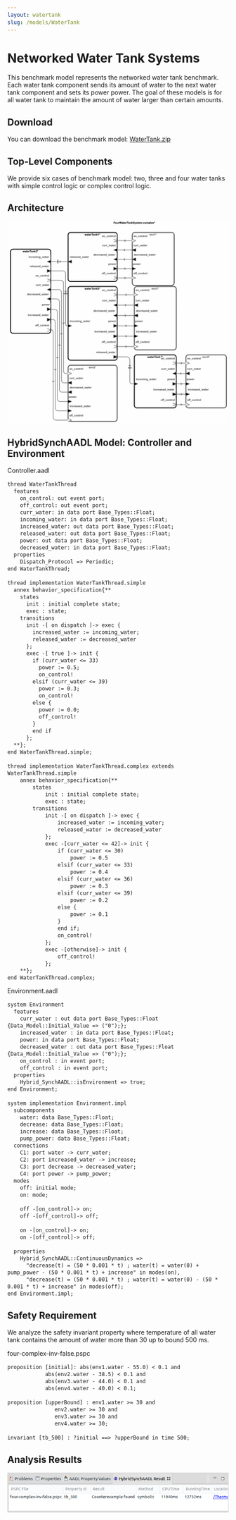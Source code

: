 ```yaml
---
layout: watertank
slug: /models/WaterTank
---
```

# Networked Water Tank Systems

This benchmark model represents the networked water tank benchmark. Each water
tank component sends its amount of water to the next water tank component and
sets its power power. The goal of these models is for all water tank to
maintain the amount of water larger than certain amounts.

## Download
You can download the benchmark model: [WaterTank.zip](../watertank.zip)

## Top-Level Components
We provide six cases of benchmark model: two, three and four water tanks
with simple control logic or complex control logic. 


## Architecture
<img src="../../images/architecture_watertank.png" >

## HybridSynchAADL Model: Controller and Environment
Controller.aadl
```
thread WaterTankThread
  features
    on_control: out event port;
    off_control: out event port;
    curr_water: in data port Base_Types::Float;
    incoming_water: in data port Base_Types::Float;
    increased_water: out data port Base_Types::Float;
    released_water: out data port Base_Types::Float;
    power: out data port Base_Types::Float;  
    decreased_water: in data port Base_Types::Float;
  properties
    Dispatch_Protocol => Periodic;
end WaterTankThread;

thread implementation WaterTankThread.simple
  annex behavior_specification{**
    states
      init : initial complete state;
      exec : state;
    transitions
      init -[ on dispatch ]-> exec {
        increased_water := incoming_water;
        released_water := decreased_water  
      };
      exec -[ true ]-> init {
        if (curr_water <= 33)
          power := 0.5;
          on_control!
        elsif (curr_water <= 39)
          power := 0.3;
          on_control!
        else {
          power := 0.0;
          off_control!
        }
        end if
      };
  **};
end WaterTankThread.simple;

thread implementation WaterTankThread.complex extends WaterTankThread.simple
    annex behavior_specification{**
        states
            init : initial complete state;
            exec : state;
        transitions
            init -[ on dispatch ]-> exec {
                increased_water := incoming_water;
                released_water := decreased_water
            };
            exec -[curr_water <= 42]-> init {
                if (curr_water <= 30)
                    power := 0.5
                elsif (curr_water <= 33)
                    power := 0.4
                elsif (curr_water <= 36)
                    power := 0.3
                elsif (curr_water <= 39)
                    power := 0.2
                else {
                    power := 0.1
                }
                end if;
                on_control!
            };
            exec -[otherwise]-> init {
                off_control!
            };
    **};
end WaterTankThread.complex;
```
Environment.aadl
```
system Environment
  features
    curr_water : out data port Base_Types::Float {Data_Model::Initial_Value => ("0");};
    increased_water : in data port Base_Types::Float;
    power: in data port Base_Types::Float;
    decreased_water : out data port Base_Types::Float {Data_Model::Initial_Value => ("0");};
    on_control : in event port;
    off_control : in event port;
  properties
    Hybrid_SynchAADL::isEnvironment => true;
end Environment;

system implementation Environment.impl
  subcomponents
    water: data Base_Types::Float;
    decrease: data Base_Types::Float;
    increase: data Base_Types::Float;
    pump_power: data Base_Types::Float;
  connections
    C1: port water -> curr_water;
    C2: port increased_water -> increase;
    C3: port decrease -> decreased_water;
    C4: port power -> pump_power;
  modes
    off: initial mode;
    on: mode;
    
    off -[on_control]-> on;
    off -[off_control]-> off;
    
    on -[on_control]-> on;
    on -[off_control]-> off;
  
  properties
    Hybrid_SynchAADL::ContinuousDynamics =>
      "decrease(t) = (50 * 0.001 * t) ; water(t) = water(0) + pump_power - (50 * 0.001 * t) + increase" in modes(on),
      "decrease(t) = (50 * 0.001 * t) ; water(t) = water(0) - (50 * 0.001 * t) + increase" in modes(off);
end Environment.impl;
```


## Safety Requirement

We analyze the safety invariant property where temperature of all water tank
contains the amount of water more than 30 up to bound 500 ms. 

four-complex-inv-false.pspc
```
proposition [initial]: abs(env1.water - 55.0) < 0.1 and
			abs(env2.water - 38.5) < 0.1 and
			abs(env3.water - 44.0) < 0.1 and
			abs(env4.water - 40.0) < 0.1;

proposition [upperBound] : env1.water >= 30 and 
			   env2.water >= 30 and
			   env3.water >= 30 and
			   env4.water >= 30;							   

invariant [tb_500] : ?initial ==> ?upperBound in time 500;
```

## Analysis Results
<img src="../../images/results_thermostat.png">

<br />
<br />
